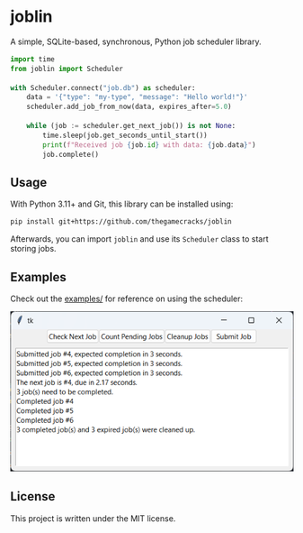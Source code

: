 # joblin

A simple, SQLite-based, synchronous, Python job scheduler library.

```py
import time
from joblin import Scheduler

with Scheduler.connect("job.db") as scheduler:
    data = '{"type": "my-type", "message": "Hello world!"}'
    scheduler.add_job_from_now(data, expires_after=5.0)

    while (job := scheduler.get_next_job()) is not None:
        time.sleep(job.get_seconds_until_start())
        print(f"Received job {job.id} with data: {job.data}")
        job.complete()
```

## Usage

With Python 3.11+ and Git, this library can be installed using:

```sh
pip install git+https://github.com/thegamecracks/joblin
```

Afterwards, you can import `joblin` and use its `Scheduler` class
to start storing jobs.

## Examples

Check out the [examples/] for reference on using the scheduler:

![](https://raw.githubusercontent.com/thegamecracks/joblin/main/examples/tkinter_app.png)

[examples/]: https://github.com/thegamecracks/joblin/tree/main/examples/

## License

This project is written under the MIT license.
